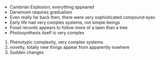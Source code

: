 - Cambrian Explosion, everything appeared
- Darwinism requires gradualism
- Even really far back then, there were very sophisticated compound eyes
- Early life had very complex systems, not simple beings
- Fossil records appears to follow more of a lawn than a tree
- Photosynthesis itself is very complex
1. Phenotypic complexity, very complex systems
2. novelty, totally new things appear from apparently nowhere
3. Sudden changes